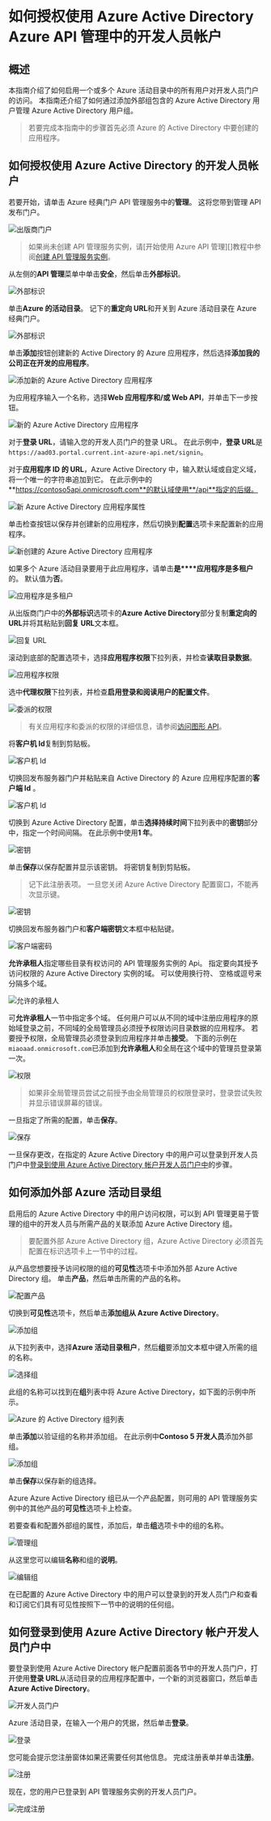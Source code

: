 <properties 
    pageTitle="如何授权使用 Azure Active Directory Azure API 管理中的开发人员帐户" 
    description="了解如何授权用户使用 Azure Active Directory API 管理中。" 
    services="api-management" 
    documentationCenter="API Management" 
    authors="steved0x" 
    manager="erikre" 
    editor=""/>

<tags 
    ms.service="api-management" 
    ms.workload="mobile" 
    ms.tgt_pltfrm="na" 
    ms.devlang="na" 
    ms.topic="article" 
    ms.date="10/25/2016" 
    ms.author="sdanie"/>

# <a name="how-to-authorize-developer-accounts-using-azure-active-directory-in-azure-api-management"></a>如何授权使用 Azure Active Directory Azure API 管理中的开发人员帐户


## <a name="overview"></a>概述
本指南介绍了如何启用一个或多个 Azure 活动目录中的所有用户对开发人员门户的访问。 本指南还介绍了如何通过添加外部组包含的 Azure Active Directory 用户管理 Azure Active Directory 用户组。

>若要完成本指南中的步骤首先必须 Azure 的 Active Directory 中要创建的应用程序。

## <a name="how-to-authorize-developer-accounts-using-azure-active-directory"></a>如何授权使用 Azure Active Directory 的开发人员帐户

若要开始，请单击 Azure 经典门户 API 管理服务中的**管理**。 这将您带到管理 API 发布门户。

![出版商门户][api-management-management-console]

>如果尚未创建 API 管理服务实例，请[开始使用 Azure API 管理][]教程中参阅[创建 API 管理服务实例][]。

从左侧的**API 管理**菜单中单击**安全**，然后单击**外部标识**。

![外部标识][api-management-security-external-identities]

单击**Azure 的活动目录**。 记下的**重定向 URL**和开关到 Azure 活动目录在 Azure 经典门户。

![外部标识][api-management-security-aad-new]

单击**添加**按钮创建新的 Active Directory 的 Azure 应用程序，然后选择**添加我的公司正在开发的应用程序**。

![添加新的 Azure Active Directory 应用程序][api-management-new-aad-application-menu]

为应用程序输入一个名称，选择**Web 应用程序和/或 Web API**，并单击下一步按钮。

![新的 Azure Active Directory 应用程序][api-management-new-aad-application-1]

对于**登录 URL**，请输入您的开发人员门户的登录 URL。 在此示例中，**登录 URL**是`https://aad03.portal.current.int-azure-api.net/signin`。 

对于**应用程序 ID 的 URL**，Azure Active Directory 中，输入默认域或自定义域，将一个唯一的字符串追加到它。 在此示例中的**https://contoso5api.onmicrosoft.com**的默认域使用**/api**指定的后缀。

![新 Azure Active Directory 应用程序属性][api-management-new-aad-application-2]

单击检查按钮以保存并创建新的应用程序，然后切换到**配置**选项卡来配置新的应用程序。

![新创建的 Azure Active Directory 应用程序][api-management-new-aad-app-created]

如果多个 Azure 活动目录要用于此应用程序，请单击**是****应用程序是多租户**的。 默认值为**否**。

![应用程序是多租户][api-management-aad-app-multi-tenant]

从出版商门户中的**外部标识**选项卡的**Azure Active Directory**部分复制**重定向的 URL**并将其粘贴到**回复 URL**文本框。 

![回复 URL][api-management-aad-reply-url]

滚动到底部的配置选项卡，选择**应用程序权限**下拉列表，并检查**读取目录数据**。

![应用程序权限][api-management-aad-app-permissions]

选中**代理权限**下拉列表，并检查**启用登录和阅读用户的配置文件**。

![委派的权限][api-management-aad-delegated-permissions]

>有关应用程序和委派的权限的详细信息，请参阅[访问图形 API][]。

将**客户机 Id**复制到剪贴板。

![客户机 Id][api-management-aad-app-client-id]

切换回发布服务器门户并粘贴来自 Active Directory 的 Azure 应用程序配置的**客户端 Id** 。

![客户机 Id][api-management-client-id]

切换到 Azure Active Directory 配置，单击**选择持续时间**下拉列表中的**密钥**部分中，指定一个时间间隔。 在此示例中使用**1 年**。

![密钥][api-management-aad-key-before-save]

单击**保存**以保存配置并显示该密钥。 将密钥复制到剪贴板。

>记下此注册表项。 一旦您关闭 Azure Active Directory 配置窗口，不能再次显示键。

![密钥][api-management-aad-key-after-save]

切换回发布服务器门户和**客户端密钥**文本框中粘贴键。

![客户端密码][api-management-client-secret]

**允许承租人**指定哪些目录有权访问的 API 管理服务实例的 Api。 指定要向其授予访问权限的 Azure Active Directory 实例的域。 可以使用换行符、 空格或逗号来分隔多个域。

![允许的承租人][api-management-client-allowed-tenants]

可**允许承租人**一节中指定多个域。 任何用户可以从不同的域中注册应用程序的原始域登录之前，不同域的全局管理员必须授予权限访问目录数据的应用程序。 若要授予权限，全局管理员必须登录到应用程序并单击**接受**。 下面的示例在`miaoaad.onmicrosoft.com`已添加到**允许承租人**和全局在这个域中的管理员登录第一次。

![权限][api-management-permissions-form]

>如果非全局管理员尝试之前授予由全局管理员的权限登录时，登录尝试失败并显示错误屏幕的错误。

一旦指定了所需的配置，单击**保存**。

![保存][api-management-client-allowed-tenants-save]

一旦保存更改，在指定的 Azure Active Directory 中的用户可以登录到开发人员门户中[登录到使用 Azure Active Directory 帐户开发人员门户中][]的步骤。

## <a name="how-to-add-an-external-azure-active-directory-group"></a>如何添加外部 Azure 活动目录组

启用后的 Azure Active Directory 中的用户访问权限，可以到 API 管理更易于管理的组中的开发人员与所需产品的关联添加 Azure Active Directory 组。

> 要配置外部 Azure Active Directory 组，Azure Active Directory 必须首先配置在标识选项卡上一节中的过程。 

从产品您想要授予访问权限的组的**可见性**选项卡中添加外部 Azure Active Directory 组。 单击**产品**，然后单击所需的产品的名称。

![配置产品][api-management-configure-product]

切换到**可见性**选项卡，然后单击**添加组从 Azure Active Directory**。

![添加组][api-management-add-groups]

从下拉列表中，选择**Azure 活动目录租户**，然后**组**要添加文本框中键入所需的组的名称。

![选择组][api-management-select-group]

此组的名称可以找到在**组**列表中将 Azure Active Directory，如下面的示例中所示。

![Azure 的 Active Directory 组列表][api-management-aad-groups-list]

单击**添加**以验证组的名称并添加组。 在此示例中**Contoso 5 开发人员**添加外部组。 

![添加组][api-management-aad-group-added]

单击**保存**以保存新的组选择。

Azure Azure Active Directory 组已从一个产品配置，则可用的 API 管理服务实例中的其他产品的**可见性**选项卡上检查。

若要查看和配置外部组的属性，添加后，单击**组**选项卡中的组的名称。

![管理组][api-management-groups]

从这里您可以编辑**名称**和组的**说明**。

![编辑组][api-management-edit-group]

在已配置的 Azure Active Directory 中的用户可以登录到的开发人员门户和查看和订阅它们具有可见性按照下一节中的说明的任何组。

## <a name="how-to-log-in-to-the-developer-portal-using-an-azure-active-directory-account"></a>如何登录到使用 Azure Active Directory 帐户开发人员门户中

要登录到使用 Azure Active Directory 帐户配置前面各节中的开发人员门户，打开使用**登录 URL**从活动目录的应用程序配置中，一个新的浏览器窗口，然后单击**Azure Active Directory**。

![开发人员门户][api-management-dev-portal-signin]

Azure 活动目录，在输入一个用户的凭据，然后单击**登录**。

![登录][api-management-aad-signin]

您可能会提示您注册窗体如果还需要任何其他信息。 完成注册表单并单击**注册**。

![注册][api-management-complete-registration]

现在，您的用户已登录到 API 管理服务实例的开发人员门户。

![完成注册][api-management-registration-complete]



[api-management-management-console]: ./media/api-management-howto-aad/api-management-management-console.png
[api-management-security-external-identities]: ./media/api-management-howto-aad/api-management-security-external-identities.png
[api-management-security-aad-new]: ./media/api-management-howto-aad/api-management-security-aad-new.png
[api-management-new-aad-application-menu]: ./media/api-management-howto-aad/api-management-new-aad-application-menu.png
[api-management-new-aad-application-1]: ./media/api-management-howto-aad/api-management-new-aad-application-1.png
[api-management-new-aad-application-2]: ./media/api-management-howto-aad/api-management-new-aad-application-2.png
[api-management-new-aad-app-created]: ./media/api-management-howto-aad/api-management-new-aad-app-created.png
[api-management-aad-app-permissions]: ./media/api-management-howto-aad/api-management-aad-app-permissions.png
[api-management-aad-app-client-id]: ./media/api-management-howto-aad/api-management-aad-app-client-id.png
[api-management-client-id]: ./media/api-management-howto-aad/api-management-client-id.png
[api-management-aad-key-before-save]: ./media/api-management-howto-aad/api-management-aad-key-before-save.png
[api-management-aad-key-after-save]: ./media/api-management-howto-aad/api-management-aad-key-after-save.png
[api-management-client-secret]: ./media/api-management-howto-aad/api-management-client-secret.png
[api-management-client-allowed-tenants]: ./media/api-management-howto-aad/api-management-client-allowed-tenants.png
[api-management-client-allowed-tenants-save]: ./media/api-management-howto-aad/api-management-client-allowed-tenants-save.png
[api-management-aad-delegated-permissions]: ./media/api-management-howto-aad/api-management-aad-delegated-permissions.png
[api-management-dev-portal-signin]: ./media/api-management-howto-aad/api-management-dev-portal-signin.png
[api-management-aad-signin]: ./media/api-management-howto-aad/api-management-aad-signin.png
[api-management-complete-registration]: ./media/api-management-howto-aad/api-management-complete-registration.png
[api-management-registration-complete]: ./media/api-management-howto-aad/api-management-registration-complete.png
[api-management-aad-app-multi-tenant]: ./media/api-management-howto-aad/api-management-aad-app-multi-tenant.png
[api-management-aad-reply-url]: ./media/api-management-howto-aad/api-management-aad-reply-url.png
[api-management-permissions-form]: ./media/api-management-howto-aad/api-management-permissions-form.png
[api-management-configure-product]: ./media/api-management-howto-aad/api-management-configure-product.png
[api-management-add-groups]: ./media/api-management-howto-aad/api-management-add-groups.png
[api-management-select-group]: ./media/api-management-howto-aad/api-management-select-group.png
[api-management-aad-groups-list]: ./media/api-management-howto-aad/api-management-aad-groups-list.png
[api-management-aad-group-added]: ./media/api-management-howto-aad/api-management-aad-group-added.png
[api-management-groups]: ./media/api-management-howto-aad/api-management-groups.png
[api-management-edit-group]: ./media/api-management-howto-aad/api-management-edit-group.png

[How to add operations to an API]: api-management-howto-add-operations.md
[How to add and publish a product]: api-management-howto-add-products.md
[Monitoring and analytics]: api-management-monitoring.md
[Add APIs to a product]: api-management-howto-add-products.md#add-apis
[Publish a product]: api-management-howto-add-products.md#publish-product
[Azure API 管理入门]: api-management-get-started.md
[API Management policy reference]: api-management-policy-reference.md
[Caching policies]: api-management-policy-reference.md#caching-policies
[创建 API 管理服务实例]: api-management-get-started.md#create-service-instance

[http://oauth.net/2/]: http://oauth.net/2/
[WebApp-GraphAPI-DotNet]: https://github.com/AzureADSamples/WebApp-GraphAPI-DotNet
[访问图形 API]: http://msdn.microsoft.com/library/azure/dn132599.aspx#BKMK_Graph

[Prerequisites]: #prerequisites
[Configure an OAuth 2.0 authorization server in API Management]: #step1
[Configure an API to use OAuth 2.0 user authorization]: #step2
[Test the OAuth 2.0 user authorization in the Developer Portal]: #step3
[Next steps]: #next-steps

[登录到使用 Azure Active Directory 帐户开发人员门户中]: #Log-in-to-the-Developer-portal-using-an-Azure-Active-Directory-account

